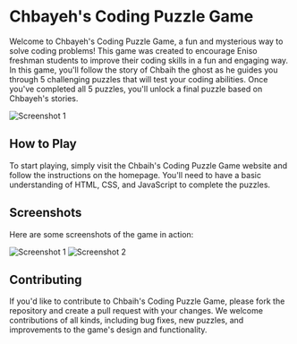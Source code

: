 
 # Chbayeh's Coding Puzzle Game

Welcome to Chbayeh's Coding Puzzle Game, a fun and mysterious way to solve coding problems! This game was created to encourage Eniso freshman students to improve their coding skills in a fun and engaging way. In this game, you'll follow the story of Chbaih the ghost as he guides you through 5 challenging puzzles that will test your coding abilities. Once you've completed all 5 puzzles, you'll unlock a final puzzle based on Chbayeh's stories.

![Screenshot 1](/path/to/Chbayeh.png)

## How to Play

To start playing, simply visit the Chbaih's Coding Puzzle Game website and follow the instructions on the homepage. You'll need to have a basic understanding of HTML, CSS, and JavaScript to complete the puzzles.

## Screenshots

Here are some screenshots of the game in action:

![Screenshot 1](/path/to/puzzle4.png)
![Screenshot 2](/path/to/acmpuzzle.png)

## Contributing

If you'd like to contribute to Chbaih's Coding Puzzle Game, please fork the repository and create a pull request with your changes. We welcome contributions of all kinds, including bug fixes, new puzzles, and improvements to the game's design and functionality.

